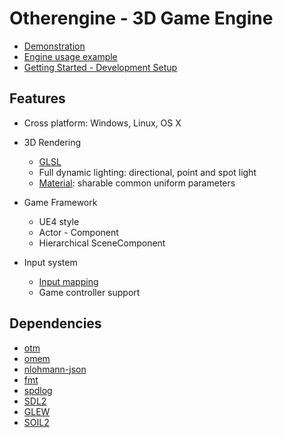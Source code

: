 # Otherengine - 3D Game Engine

* [Demonstration](https://www.youtube.com/playlist?list=PLRimg1E-To2HJn1jtpYQXFujjI4dbRUsY)
* [Engine usage example](https://github.com/Othereum/Otherengine-TestGame)
* [Getting Started - Development Setup](Docs/English/Development%20Setup.md)

## Features

* Cross platform: Windows, Linux, OS X

* 3D Rendering
  * [GLSL](https://github.com/Othereum/Otherengine/wiki/Shader-programming)
  * Full dynamic lighting: directional, point and spot light
  * [Material](https://github.com/Othereum/Otherengine/wiki/Graphic-Assets#material): sharable common uniform parameters

* Game Framework
  * UE4 style
  * Actor - Component
  * Hierarchical SceneComponent

* Input system
  * [Input mapping](https://github.com/Othereum/Otherengine/wiki/Input-mapping-config)
  * Game controller support

## Dependencies

* [otm](https://github.com/Othereum/otm)
* [omem](https://github.com/Othereum/omem)
* [nlohmann-json](https://github.com/nlohmann/json)
* [fmt](https://github.com/fmtlib/fmt)
* [spdlog](https://github.com/gabime/spdlog)
* [SDL2](https://www.libsdl.org/download-2.0.php)
* [GLEW](https://github.com/nigels-com/glew)
* [SOIL2](https://github.com/SpartanJ/SOIL2)
